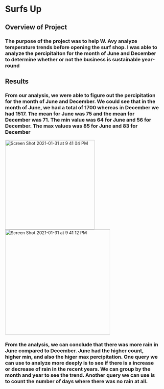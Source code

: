 # Surfs Up
## Overview of Project
### The purpose of the project was to help W. Avy analyze temperature trends before opening the surf shop. I was able to analyze the percipitaiton for the month of June and December to determine whether or not the business is sustainable year-round

## Results
### From our analysis, we were able to figure out the percipitation for the month of June and December. We could see that in the month of June, we had a total of 1700 whereas in December we had 1517. The mean for June was 75 and the mean for December was 71. The min value was 64 for June and 56 for December. The max values was 85 for June and 83 for December

<img width="292" alt="Screen Shot 2021-01-31 at 9 41 04 PM" src="https://user-images.githubusercontent.com/74155420/106419659-c658e880-640d-11eb-9da5-19f812ab3505.png">


<img width="343" alt="Screen Shot 2021-01-31 at 9 41 12 PM" src="https://user-images.githubusercontent.com/74155420/106419636-bb05bd00-640d-11eb-97ea-e0077ba56547.png">

### From the analysis, we can conclude that there was more rain in June compared to December. June had the higher count, higher min, and also the higer max percipitation. One query we can use to analyze more deeply is to see if there is a increase or decrease of rain in the recent years. We can group by the month and year to see the trend. Another query we can use is to count the number of days where there was no rain at all. 
